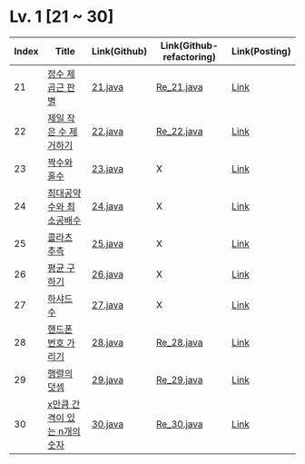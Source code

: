 # Lv. 1 \[21 ~ 30]

| Index | Title | Link(Github) | Link(Github-refactoring) | Link(Posting) |
|----|----|----|----|----|
| 21 | [정수 제곱근 판별](https://school.programmers.co.kr/learn/courses/30/lessons/12934) | [21.java](https://github.com/2384320/Programmers-Algorithm/blob/main/Lv.1/21~30/21.java) | [Re_21.java](https://github.com/2384320/Programmers-Algorithm/blob/main/Lv.1/21~30/Re_21.java) | [Link](https://swift-badge-161.notion.site/Lv-1-021-76ebf816c5c94b24b5a337e71f4ea188) |
| 22 | [제일 작은 수 제거하기](https://school.programmers.co.kr/learn/courses/30/lessons/12935) | [22.java](https://github.com/2384320/Programmers-Algorithm/blob/main/Lv.1/21~30/22.java) | [Re_22.java](https://github.com/2384320/Programmers-Algorithm/blob/main/Lv.1/21~30/Re_22.java) | [Link](https://swift-badge-161.notion.site/Lv-1-022-0e56f0415bae40b590601f78f050b6fb) |
| 23 | [짝수와 홀수](https://school.programmers.co.kr/learn/courses/30/lessons/12937) | [23.java](https://github.com/2384320/Programmers-Algorithm/blob/main/Lv.1/21~30/23.java) | X | [Link](https://swift-badge-161.notion.site/Lv-1-023-2b0c93d43b764e06a87fbbcad91ddaca) |
| 24 | [최대공약수와 최소공배수](https://school.programmers.co.kr/learn/courses/30/lessons/12940) | [24.java](https://github.com/2384320/Programmers-Algorithm/blob/main/Lv.1/21~30/24.java) | X | [Link](https://swift-badge-161.notion.site/Lv-1-024-f2d46ccf8cf4462785a059f6d64c3323) |
| 25 | [콜라츠 추측](https://school.programmers.co.kr/learn/courses/30/lessons/12943) | [25.java](https://github.com/2384320/Programmers-Algorithm/blob/main/Lv.1/21~30/25.java) | X | [Link](https://swift-badge-161.notion.site/Lv-1-025-009e21069dde40e38e642fc577160e4d) |
| 26 | [평균 구하기](https://school.programmers.co.kr/learn/courses/30/lessons/12944) | [26.java](https://github.com/2384320/Programmers-Algorithm/blob/main/Lv.1/21~30/26.java) | X | [Link](https://swift-badge-161.notion.site/Lv-1-026-f44b127dfa7a493793d4dd2d7065066d) |
| 27 | [하샤드 수](https://school.programmers.co.kr/learn/courses/30/lessons/12947) | [27.java](https://github.com/2384320/Programmers-Algorithm/blob/main/Lv.1/21~30/27.java) | X | [Link](https://swift-badge-161.notion.site/Lv-1-027-42b68d3a454f4c248cc1b4fbc241d6e3) |
| 28 | [핸드폰 번호 가리기](https://school.programmers.co.kr/learn/courses/30/lessons/12948) | [28.java](https://github.com/2384320/Programmers-Algorithm/blob/main/Lv.1/21~30/28.java) | [Re_28.java](https://github.com/2384320/Programmers-Algorithm/blob/main/Lv.1/21~30/Re_28.java) | [Link](https://swift-badge-161.notion.site/Lv-1-028-253532e84fd64bf3a9f21b4dcaff376d) |
| 29 | [행렬의 덧셈](https://school.programmers.co.kr/learn/courses/30/lessons/12950) | [29.java](https://github.com/2384320/Programmers-Algorithm/blob/main/Lv.1/21~30/29.java) | [Re_29.java](https://github.com/2384320/Programmers-Algorithm/blob/main/Lv.1/21~30/Re_29.java) | [Link](https://swift-badge-161.notion.site/Lv-1-029-7df2e1c5d2ad4c0398da175b9ba09eac) |
| 30 | [x만큼 간격이 있는 n개의 숫자](https://school.programmers.co.kr/learn/courses/30/lessons/12954) | [30.java](https://github.com/2384320/Programmers-Algorithm/blob/main/Lv.1/21~30/30.java) | [Re_30.java](https://github.com/2384320/Programmers-Algorithm/blob/main/Lv.1/21~30/Re_30.java) | [Link](https://swift-badge-161.notion.site/Lv-1-030-x-n-65a76acd860a4d31adf755924833e5f7) |